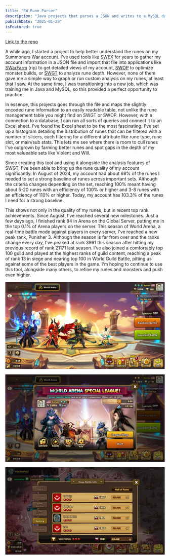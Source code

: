 ```yaml
---
title: "SW Rune Parser"
description: "Java projects that parses a JSON and writes to a MySQL database."
publishDate: "2025-01-29"
isFeatured: true
---
```


[Link to the repo](https://github.com/ngorki/SWRunes/)

A while ago, I started a project to help better understand the runes on my Summoners War account. I've used tools like [SWEX](https://github.com/Xzandro/sw-exporter/releases) for years to gather my account information in a JSON file and import that file into applications like [SWarFarm](https://www.swarfarm.com) (rip) to get detailed views of my account, [SWOP](https://tool.swop.one) to optimize monster builds, or [SWGT](https://www.swgt.io) to analyze rune depth. However, none of them gave me a simple way to graph or run custom analysis on my runes, at least that I saw. At the same time, I was transitioning into a new job, which was training me in Java and MySQL, so this provided a perfect opportunity to practice.

In essence, this projects goes through the file and maps the slightly encoded rune information to an easily readable table, not unlike the rune management table you might find on SWGT or SWOP. However, with a connection to a database, I can run all sorts of queries and connect it to an Excel sheet. I've found the Excel sheet to be the most fascinating. I've set up a histogram detailing the distribution of runes that can be filtered with a number of slicers, each filtering for a different attribute like rune type, rune slot, or main/sub stats. This lets me see where there is room to cull runes I've outgrown by farming better runes and spot gaps in the depth of my most valueable sets like Violent and Will. 

Since creating this tool and using it alongside the analysis features of SWGT, I've been able to bring up the rune quality of my account significantly. In August of 2024, my account had about 68% of the runes I needed to set a strong baseline of runes across important sets. Although the criteria changes depending on the set, reaching 100% meant having about 5-20 runes with an efficiency of 100% or higher and 3-8 runes with an efficiency of 110% or higher. Today, my account has 103.3% of the runes I need for a strong baseline.

This shows not only in the quality of my runes, but in recent top rank achievements. Since August, I've reached several new milestones. Just a few days ago, I finished rank 84 in Arena on the Global Server, putting me in the top 0.1% of Arena players on the server. This season of World Arena, a real-time battle mode against players in every server, I've reached a new peak rank, Punisher 3. Although the season is far from over and the ranks change every day, I've peaked at rank 3991 this season after hitting my previous record of rank 21171 last season. I've also joined a comfortably top 100 guild and played at the highest ranks of guild content, reaching a peak of rank 13 in siege and nearing top 100 in World Guild Battle, pitting us against some of the best players in the game. I'm hoping to continue to use this tool, alongside many others, to refine my runes and monsters and push even higher.

![Reaching P3, rank 3991 in RTA](../../assets/swrunes/rta-p3.jpg)

![Reaching P2, rank 848 in Special League RTA](../../assets/swrunes/sl-p2.jpg)

![Reaching rank 13 in Guild Siege](../../assets/swrunes/siege-rank-13.jpg)